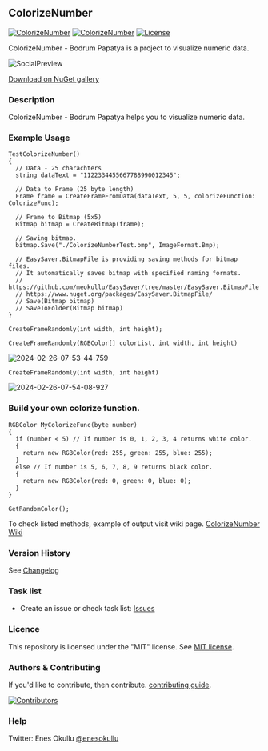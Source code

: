 ## ColorizeNumber
[![ColorizeNumber](https://img.shields.io/nuget/v/ColorizeNumber.svg)](https://www.nuget.org/packages/ColorizeNumber/) [![ColorizeNumber](https://img.shields.io/nuget/dt/ColorizeNumber.svg)](https://www.nuget.org/packages/ColorizeNumber/) [![License](https://img.shields.io/github/license/meokullu/ColorizeNumber.svg)](https://github.com/meokullu/ColorizeNumber/blob/master/LICENSE)

ColorizeNumber - Bodrum Papatya is a project to visualize numeric data.

![SocialPreview](https://github.com/meokullu/ColorizeNumber/assets/4971757/ba6c05fb-eb6e-452f-b6a5-55b71aa146db)

[Download on NuGet gallery](https://www.nuget.org/packages/ColorizeNumber/)

### Description

ColorizeNumber - Bodrum Papatya helps you to visualize numeric data.

### Example Usage

```
TestColorizeNumber()
{
  // Data - 25 charachters
  string dataText = "1122334455667788990012345";

  // Data to Frame (25 byte length)
  Frame frame = CreateFrameFromData(dataText, 5, 5, colorizeFunction: ColorizeFunc);

  // Frame to Bitmap (5x5)
  Bitmap bitmap = CreateBitmap(frame);

  // Saving bitmap.
  bitmap.Save("./ColorizeNumberTest.bmp", ImageFormat.Bmp);

  // EasySaver.BitmapFile is providing saving methods for bitmap files.
  // It automatically saves bitmap with specified naming formats.
  // https://github.com/meokullu/EasySaver/tree/master/EasySaver.BitmapFile
  // https://www.nuget.org/packages/EasySaver.BitmapFile/
  // Save(Bitmap bitmap)
  // SaveToFolder(Bitmap bitmap)
}
```
```
CreateFrameRandomly(int width, int height);
```

```
CreateFrameRandomly(RGBColor[] colorList, int width, int height)
```

![2024-02-26-07-53-44-759](https://github.com/meokullu/ColorizeNumber/assets/4971757/fe66bb0b-6235-4d80-808e-66488f4999f6)

```
CreateFrameRandomly(int width, int height)
```

![2024-02-26-07-54-08-927](https://github.com/meokullu/ColorizeNumber/assets/4971757/c4d12b40-bdb0-4efa-ba01-cc182242dece)

### Build your own colorize function.
```
RGBColor MyColorizeFunc(byte number)
{
  if (number < 5) // If number is 0, 1, 2, 3, 4 returns white color.
  {
    return new RGBColor(red: 255, green: 255, blue: 255);
  }
  else // If number is 5, 6, 7, 8, 9 returns black color.
  {
    return new RGBColor(red: 0, green: 0, blue: 0);
  }
}
```
```
GetRandomColor();
```

To check listed methods, example of output visit wiki page. [ColorizeNumber Wiki](https://github.com/meokullu/ColorizeNumber/wiki/Home)

### Version History
See [Changelog](https://github.com/meokullu/ColorizeNumber/blob/master/CHANGELOG.md)

### Task list
* Create an issue or check task list: [Issues](https://github.com/meokullu/ColorizeNumber/issues)

### Licence
This repository is licensed under the "MIT" license. See [MIT license](https://github.com/meokullu/ColorizeNumber/blob/master/LICENSE).

### Authors & Contributing

If you'd like to contribute, then contribute. [contributing guide](https://github.com/meokullu/ColorizeNumber/blob/master/CONTRIBUTING.md).

[![Contributors](https://contrib.rocks/image?repo=meokullu/ColorizeNumber)](https://github.com/meokullu/ColorizeNumber/graphs/contributors)

### Help
Twitter: Enes Okullu [@enesokullu](https://twitter.com/EnesOkullu)